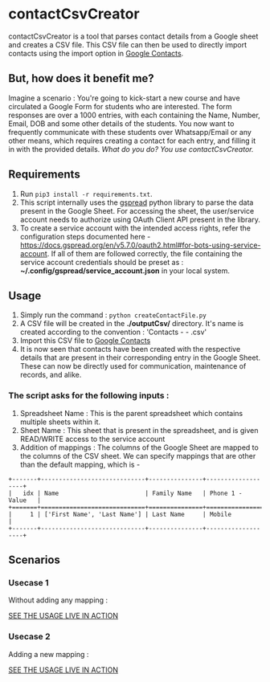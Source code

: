 # contactCsvCreator
contactCsvCreator is a tool that parses contact details from a Google sheet and creates a CSV file. This CSV file can then be used to directly import contacts using the import option in [Google Contacts](https://contacts.google.com/).

## But, how does it benefit me?
Imagine a scenario : You're going to kick-start a new course and have circulated a Google Form for students who are interested. The form responses are over a 1000 entries, with each containing the Name, Number, Email, DOB and some other details of the students. You now want to frequently communicate with these students over Whatsapp/Email or any other means, which requires creating a contact for each entry, and filling it in with the provided details. *What do you do? You use contactCsvCreator.*

## Requirements
1. Run `pip3 install -r requirements.txt`.
2. This script internally uses the [gspread](https://docs.gspread.org/en/v5.7.0/) python library to parse the data present in the Google Sheet. For accessing the sheet, the user/service account needs to authorize using OAuth Client API present in the library.
3. To create a service account with the intended access rights, refer the configuration steps documented here - https://docs.gspread.org/en/v5.7.0/oauth2.html#for-bots-using-service-account. If all of them are followed correctly, the file containing the service account credentials should be preset as : **~/.config/gspread/service_account.json** in your local system.

## Usage
1. Simply run the command : `python createContactFile.py`
2. A CSV file will be created in the **./outputCsv/** directory. It's name is created according to the convention : 'Contacts - *<Spreadsheet Name>* - *<Sheet Name>*.csv'
3. Import this CSV file to [Google Contacts](https://contacts.google.com/)
4. It is now seen that contacts have been created with the respective details that are present in their corresponding entry in the Google Sheet. These can now be directly used for communication, maintenance of records, and alike.

### The script asks for the following inputs :
1. Spreadsheet Name : This is the parent spreadsheet which contains multiple sheets within it.
2. Sheet Name : This sheet that is present in the spreadsheet, and is given READ/WRITE access to the service account
3. Addition of mappings : The columns of the Google Sheet are mapped to the columns of the CSV sheet. We can specify mappings that are other than the default mapping, which is -
```
+-------+-----------------------------+---------------+-------------------+
|   idx | Name                        | Family Name   | Phone 1 - Value   |
+=======+=============================+===============+===================+
|     1 | ['First Name', 'Last Name'] | Last Name     | Mobile            |
+-------+-----------------------------+---------------+-------------------+

```

## Scenarios
### Usecase 1
Without adding any mapping :

[SEE THE USAGE LIVE IN ACTION](https://user-images.githubusercontent.com/108089086/202208266-fad42e82-6dbd-4e1c-a882-5934011aa296.webm)


### Usecase 2
Adding a new mapping :

[SEE THE USAGE LIVE IN ACTION](https://user-images.githubusercontent.com/108089086/202204796-9dc3bdfb-18af-452e-b9fa-3dd996d66388.webm)
